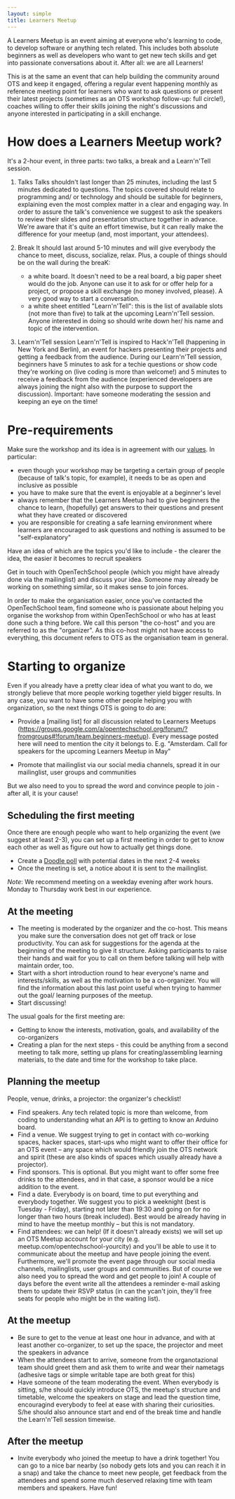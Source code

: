 ```yaml
---
layout: simple
title: Learners Meetup
---
```


A Learners Meetup is an event aiming at everyone who's learning to code, to develop software or anything tech related. This includes both absolute beginners as well as developers who want to get new tech skills and get into passionate conversations about it. After all: we are all Learners!

This is at the same an event that can help building the community around OTS and keep it engaged, offering a regular event happening monthly as reference meeting point for learners who want to ask questions or present their latest projects (sometimes as an OTS workshop follow-up: full circle!), coaches willing to offer their skills joining the night's discussions and anyone interested in participating in a skill enchange.

# How does a Learners Meetup work?

It's a 2-hour event, in three parts: two talks, a break and a Learn'n'Tell session.


1. Talks
Talks shouldn't last longer than 25 minutes, including the last 5 minutes dedicated to questions.
The topics covered should relate to programming and/ or technology and should be suitable for beginners, explaining even the most complex matter in a clear and engaging way.
In order to assure the talk's convenience we suggest to ask the speakers to review their slides and presentation structure together in advance. We're aware that it's quite an effort timewise, but it can really make the difference for your meetup (and, most important, your attendees).

2. Break
It should last around 5-10 minutes and will give everybody the chance to meet, discuss, socialize, relax.
Plus, a couple of things should be on the wall during the breaK:
    * a white board. It doesn't need to be a real board, a big paper sheet would do the job. Anyone can use it to ask for or offer help for a project, or propose a skill exchange (no money involved, please). A very good way to start a conversation.
    * a white sheet entitled "Learn'n'Tell": this is the list of available slots (not more than five) to talk at the upcoming Learn'n'Tell session. Anyone interested in doing so should write down her/ his name and topic of the intervention.

3. Learn'n'Tell session
Learn'n'Tell is inspired to Hack'n'Tell (happening in New York and Berlin), an event for hackers presenting their projects and getting a feedback from the audience. During our Learn'n'Tell session, beginners have 5 minutes to ask for a techie questions or show code they're working on (live coding is more than welcome!) and 5 minutes to receive a feedback from the audience (experienced developers are always joining the night also with the purpose to support the discussion). Important: have someone moderating the session and keeping an eye on the time!

# Pre-requirements

Make sure the workshop and its idea is in agreement with our [values](/values.html). In particular:
  * even though your workshop may be targeting a certain group of people (because of talk's topic, for example), it needs to be as open and inclusive as possible
  * you have to make sure that the event is enjoyable at a beginner's level
  * always remember that the Learners Meetup had to give beginners the chance to learn, (hopefully) get answers to their questions and present what they have created or discovered
  * you are responsible for creating a safe learning environment where learners are encouraged to ask questions and nothing is assumed to be "self-explanatory"

Have an idea of which are the topics you'd like to include - the clearer the idea, the easier it becomes to recruit speakers

Get in touch with OpenTechSchool people (which you might have already done via the mailinglist) and discuss your idea. Someone may already be working on something similar, so it makes sense to join forces.

In order to make the organisation easier, once you've contacted the OpenTechSchool team, find someone who is passionate about helping you organise the workshop from within OpenTechSchool or who has at least done such a thing before. We call this person "the co-host" and you are referred to as the "organizer". As this co-host might not have access to everything, this document refers to OTS as the organisation team in general.

# Starting to organize

Even if you already have a pretty clear idea of what you want to do, we strongly believe that more people working together yield bigger results. In any case, you want to have some other people helping you with organization, so the next things OTS is going to do are:

 * Provide a [mailing list] for all discussion related to Learners Meetups (https://groups.google.com/a/opentechschool.org/forum/?fromgroups#!forum/team.beginners-meetup).
Every message posted here will need to mention the city it belongs to.
E.g. "Amsterdam. Call for speakers for the upcoming Learners Meetup in May"

 * Promote that mailinglist via our social media channels, spread it in our mailinglist, user groups and communities

But we also need to you to spread the word and convince people to join - after all, it is your cause!

## Scheduling the first meeting
Once there are enough people who want to help organizing the event (we suggest at least 2-3), you can set up a first meeting in order to get to know each other as well as figure out how to actually get things done.

 * Create a [Doodle poll](http://www.doodle.com/) with potential dates in the next 2-4 weeks
 * Once the meeting is set, a notice about it is sent to the mailinglist.

_Note_: We recommend meeting on a weekday evening after work hours. Monday to Thursday work best in our experience.

## At the meeting

 * The meeting is moderated by the organizer and the co-host. This means you make sure the conversation does not get off track or lose productivity. You can ask for suggestions for the agenda at the beginning of the meeting to give it structure. Asking participants to raise their hands and wait for you to call on them before talking will help with maintain order, too.
 * Start with a short introduction round to hear everyone's name and interests/skills, as well as the motivation to be a co-organizer. You will find the information about this last point useful when trying to hammer out the goal/ learning purposes of the meetup.
 * Start discussing!

The usual goals for the first meeting are:
 * Getting to know the interests, motivation, goals, and availability of the co-organizers
 * Creating a plan for the next steps - this could be anything from a second meeting to talk more, setting up plans for creating/assembling learning materials, to the date and time for the workshop to take place.

## Planning the meetup
People, venue, drinks, a projector: the organizer's checklist!

 * Find speakers. Any tech related topic is more than welcome, from coding to understanding what an API is to getting to know an Arduino board.
 * Find a venue. We suggest trying to get in contact with co-working spaces, hacker spaces, start-ups who might want to offer their office for an OTS event – any space which would friendly join the OTS network and spirit (these are also kinds of spaces which usually already have a projector).
 * Find sponsors. This is optional. But you might want to offer some free drinks to the attendees, and in that case, a sponsor would be a nice addition to the event.
 * Find a date. Everybody is on board, time to put everything and everybody together. We suggest you to pick a weeknight (best is Tuesday - Friday), starting not later than 19:30 and going on for no longer than two hours (break included). Best would be already having in mind to have the meetup monthly – but this is not mandatory.
 * Find attendees: we can help! (If it doesn't already exists) we will set up an OTS Meetup account for your city (e.g. meetup.com/opentechschool-yourcity) and you'll be able to use it to communicate about the meetup and have people joining the event. Furthermore, we'll promote the event page through our social media channels, mailinglists, user groups and communities. But of course we also need you to spread the word and get people to join! A couple of days before the event write all the attendees a reminder e-mail asking them to update their RSVP status (in can the ycan't join, they'll free seats for people who might be in the waiting list).

## At the meetup
 * Be sure to get to the venue at least one hour in advance, and with at least another co-organizer, to set up the space, the projector and meet the speakers in advance
 * When the attendees start to arrive, someone from the organotazional team should greet them and ask them to write and wear their nametags (adhesive tags or simple writable tape are both great for this)
 * Have someone of the team moderating the event. When everybody is sitting, s/he should quickly introduce OTS, the meetup's structure and timetable, welcome the speakers on stage and lead the question time, encouragind everybody to feel at ease with sharing their curiosities. S/he should also announce start and end of the break time and handle the Learn'n'Tell session timewise.

## After the meetup

 * Invite everybody who joined the meetup to have a drink together! You can go to a nice bar nearby (so nobody gets lots and you can reach it in a snap) and take the chance to meet new people, get feedback from the attendees and spend some much deserved relaxing time with team members and speakers. Have fun!